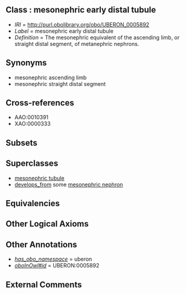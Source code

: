 
## Class : mesonephric early distal tubule

 * *IRI* = http://purl.obolibrary.org/obo/UBERON_0005892
 * *Label* = mesonephric early distal tubule
 * *Definition* = The mesonephric equivalent of the ascending limb, or straight distal segment, of metanephric nephrons.

## Synonyms

 * mesonephric ascending limb
 * mesonephric straight distal segment

## Cross-references

 * AAO:0010391
 * XAO:0000333

## Subsets


## Superclasses

 * [mesonephric tubule](../../UBERON/83/UBERON_0000083.md)
 * [develops_from](../../RO/02/RO_0002202.md) some [mesonephric nephron](../../UBERON/22/UBERON_0005322.md)

## Equivalencies


## Other Logical Axioms


## Other Annotations

 * *[has_obo_namespace](../../ce/oboInOwl#hasOBONamespace.md)* = uberon
 * *[oboInOwl#id](../../id/oboInOwl#id.md)* = UBERON:0005892

## External Comments

